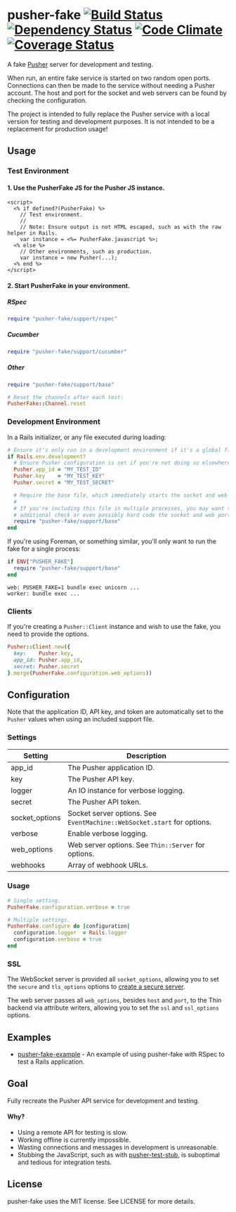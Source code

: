 # pusher-fake [![Build Status](https://img.shields.io/travis/tristandunn/pusher-fake/master.svg)](https://travis-ci.org/tristandunn/pusher-fake) [![Dependency Status](http://img.shields.io/gemnasium/tristandunn/pusher-fake.svg)](https://gemnasium.com/tristandunn/pusher-fake) [![Code Climate](http://img.shields.io/codeclimate/github/tristandunn/pusher-fake.svg)](https://codeclimate.com/github/tristandunn/pusher-fake) [![Coverage Status](http://img.shields.io/coveralls/tristandunn/pusher-fake.svg)](https://coveralls.io/r/tristandunn/pusher-fake?branch=master)

A fake [Pusher](https://pusher.com) server for development and testing.

When run, an entire fake service is started on two random open ports. Connections can then be made to the service without needing a Pusher account. The host and port for the socket and web servers can be found by checking the configuration.

The project is intended to fully replace the Pusher service with a local version for testing and development purposes. It is not intended to be a replacement for production usage!

## Usage

### Test Environment

#### 1. Use the PusherFake JS for the Pusher JS instance.

```erb
<script>
  <% if defined?(PusherFake) %>
    // Test environment.
    //
    // Note: Ensure output is not HTML escaped, such as with the raw helper in Rails.
    var instance = <%= PusherFake.javascript %>;
  <% else %>
    // Other environments, such as production.
    var instance = new Pusher(...);
  <% end %>
</script>
```

#### 2. Start PusherFake in your environment.

##### RSpec

```ruby
require "pusher-fake/support/rspec"
```

##### Cucumber

```ruby
require "pusher-fake/support/cucumber"
```

##### Other

```ruby
require "pusher-fake/support/base"

# Reset the channels after each test:
PusherFake::Channel.reset
```

### Development Environment

In a Rails initializer, or any file executed during loading:

```ruby
# Ensure it's only run in a development environment if it's a global file.
if Rails.env.development?
  # Ensure Pusher configuration is set if you're not doing so elsewhere.
  Pusher.app_id = "MY_TEST_ID"
  Pusher.key    = "MY_TEST_KEY"
  Pusher.secret = "MY_TEST_SECRET"

  # Require the base file, which immediately starts the socket and web servers.
  #
  # If you're including this file in multiple processes, you may want to add an
  # additional check or even possibly hard code the socket and web ports.
  require "pusher-fake/support/base"
end
```

If you're using Foreman, or something similar, you'll only want to run the fake for a single process:

```ruby
if ENV["PUSHER_FAKE"]
  require "pusher-fake/support/base"
end
```

```
web: PUSHER_FAKE=1 bundle exec unicorn ...
worker: bundle exec ...
```

### Clients

If you're creating a `Pusher::Client` instance and wish to use the fake, you need to provide the options.

```ruby
Pusher::Client.new({
  key:    Pusher.key,
  app_id: Pusher.app_id,
  secret: Pusher.secret
}.merge(PusherFake.configuration.web_options))
```

## Configuration

Note that the application ID, API key, and token are automatically set to the `Pusher` values when using an included support file.

### Settings

Setting   | Description
----------|------------
app_id | The Pusher application ID.
key | The Pusher API key.
logger | An IO instance for verbose logging.
secret | The Pusher API token.
socket_options | Socket server options. See `EventMachine::WebSocket.start` for options.
verbose | Enable verbose logging.
web_options | Web server options. See `Thin::Server` for options.
webhooks | Array of webhook URLs.

### Usage

```ruby
# Single setting.
PusherFake.configuration.verbose = true

# Multiple settings.
PusherFake.configure do |configuration|
  configuration.logger  = Rails.logger
  configuration.verbose = true
end
```

### SSL

The WebSocket server is provided all `socket_options`, allowing you to set the `secure` and `tls_options` options to [create a secure server](https://github.com/igrigorik/em-websocket#secure-server).

The web server passes all `web_options`, besides `host` and `port`, to the Thin backend via attribute writers, allowing you to set the `ssl` and `ssl_options` options.

## Examples

* [pusher-fake-example](https://github.com/tristandunn/pusher-fake-example) - An example of using pusher-fake with RSpec to test a Rails application.

## Goal

Fully recreate the Pusher API service for development and testing.

#### Why?

* Using a remote API for testing is slow.
* Working offline is currently impossible.
* Wasting connections and messages in development is unreasonable.
* Stubbing the JavaScript, such as with [pusher-test-stub](https://github.com/leggetter/pusher-test-stub), is suboptimal and tedious for integration tests.

## License

pusher-fake uses the MIT license. See LICENSE for more details.
